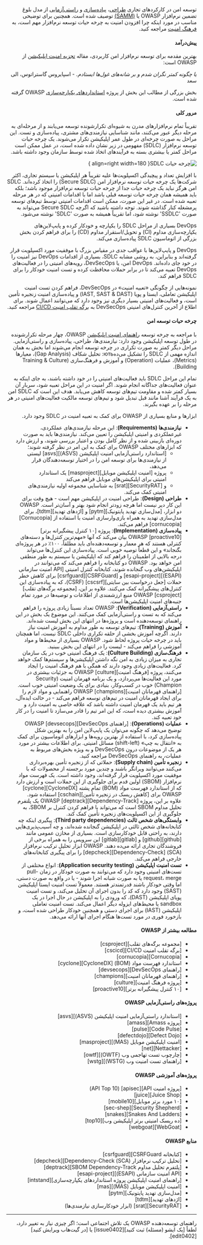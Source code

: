 <div dir="rtl">

توسعه امن در کارکردهای تجاری [طراحی][sammd]، [پیاده‌سازی][sammi] و [راستی‌آزمایی][sammv] از مدل بلوغ تضمین نرم‌افزار OWASP یا [(SAMM)][samm] توصیف شده است.
همچنین برای توضیحی مناسب در مورد اینکه چرا افزودن امنیت به چرخه حیات توسعه نرم‌افزار مهم است، به [فرهنگ امنیت][culturewhy] مراجعه کنید.

<h4 dir="rtl">پیش‌درآمد</h4>

بهترین مقدمه برای توسعه نرم‌افزار امن کاربردی، مقاله [تجزیه امنیت اپلیکیشن][sdlc] از OWASP است:

_یا چگونه کمتر نگران شدم و بر شانه‌های غول‌ها ایستادم._ - اسپایروس گاستراتوس، الی سعد

بخش بزرگی از مطالب این بخش از پروژه [استانداردهای یکپارچه‌سازی][intstand] OWASP گرفته شده است.

<h4 dir="rtl">مرور کلی</h4>

تقریباً تمام نرم‌افزارهای مدرن به شیوه‌ای تکرارشونده توسعه می‌یابند و از مرحله‌ای به مرحله دیگر عبور می‌کنند، مانند شناسایی نیازمندی‌های مشتری، پیاده‌سازی و تست. این مراحل به صورت چرخه‌ای در طول عمر اپلیکیشن تکرار می‌شوند. یک چرخه حیات توسعه نرم‌افزار (SDLC) مفهومی در زیر نشان داده شده است، در عمل ممکن است مراحل کمتر یا بیشتری بسته به فرآیندهای اتخاذ شده توسط سازمان وجود داشته باشد.

![چرخه حیات SDLC](../../assets/images/sdlc_diag.png "چرخه حیات مفهومی SDLC"){ align=right width=180 }

با افزایش تعداد و پیچیدگی اکسپلویت‌ها علیه تقریباً هر اپلیکیشن یا سیستم تجاری، اکثر شرکت‌ها یک چرخه حیات توسعه نرم‌افزار امن (Secure SDLC) را اتخاذ کرده‌اند. SDLC امن هرگز نباید یک چرخه حیات جدا از چرخه حیات توسعه نرم‌افزار موجود باشد؛ بلکه باید همیشه همان چرخه حیات توسعه قبلی باشد اما با اقدامات امنیتی که در هر مرحله تعبیه شده است. در غیر این صورت، ممکن است اقدامات امنیتی توسط تیم‌های توسعه پرمشغله کنار گذاشته شوند. توجه داشته باشید که اگرچه Secure SDLC می‌تواند به صورت 'SSDLC' نوشته شود، اما تقریباً همیشه به صورت 'SDLC' نوشته می‌شود.

DevOps بسیاری از مراحل SDLC را یکپارچه و خودکار کرده و پایپ‌لاین‌های یکپارچه‌سازی مداوم (CI) و تحویل/استقرار مداوم (CD) را برای فراهم کردن بخش بزرگی از اتوماسیون SDLC پیاده‌سازی می‌کند.

DevOps و پایپ‌لاین‌ها با عواقب جدی در مقیاس بزرگ با موفقیت مورد اکسپلویت قرار گرفته‌اند و بنابراین، به روشی مشابه SDLC، بسیاری از اقدامات DevOps نیز امنیت را در خود جای داده‌اند. DevOps امن، یا DevSecOps، رویه‌های امنیتی را در فعالیت‌های DevOps تعبیه می‌کند تا در برابر حملات محافظت کرده و تست امنیت خودکار را برای SDLC فراهم کند.

نمونه‌هایی از چگونگی «تعبیه امنیت» در DevSecOps، فراهم کردن تست امنیت اپلیکیشن تعاملی، ایستا و پویا (IAST, SAST & DAST) و پیاده‌سازی امنیت زنجیره تأمین است، و فعالیت‌های امنیتی بسیار دیگری نیز وجود دارد که می‌توانند اعمال شوند. برای اطلاع از آخرین کنترل‌های امنیتی DevSecOps به [برگه تقلب امنیت CI/CD][cscicd] مراجعه کنید.

<h4 dir="rtl">چرخه حیات توسعه امن</h4>

با مراجعه به چرخه توسعه [راهنمای امنیت اپلیکیشن][intstand] OWASP، چهار مرحله تکرارشونده در طول توسعه اپلیکیشن وجود دارد: نیازمندی‌ها، طراحی، پیاده‌سازی و راستی‌آزمایی. مراحل دیگر کمتر به صورت تکراری در چرخه توسعه انجام می‌شوند اما بخش به همان اندازه مهمی از SDLC را تشکیل می‌دهють: تحلیل شکاف (Gap Analysis)، معیارها (Metrics)، عملیات (Operation) و آموزش و فرهنگ‌سازی (Training & Culture Building).

تمام این مراحل SDLC باید فعالیت‌های امنیتی را در خود داشته باشند، به جای اینکه به عنوان فعالیت‌های جداگانه انجام شوند. اگر امنیت در این مراحل تعبیه شود، سربار آن بسیار کمتر شده و مقاومت تیم‌های توسعه کاهش می‌یابد. هدف این است که SDLC امن به یک فرآیند آشنا مانند قبل تبدیل شود و تیم‌های توسعه مالکیت فعالیت‌های امنیتی در هر مرحله را بر عهده بگیرند.

ابزارها و منابع بسیاری از OWASP برای کمک به تعبیه امنیت در SDLC وجود دارد.

<ul>
<li dir="rtl"><strong>نیازمندی‌ها (Requirements)</strong>: این مرحله نیازمندی‌های عملکردی، غیرعملکردی و امنیتی اپلیکیشن را تعیین می‌کند. نیازمندی‌ها باید به صورت دوره‌ای بازبینی شده و از نظر کامل بودن و اعتبار بررسی شوند، و ارزش دارد که ابزارهای مختلف OWASP برای کمک به این امر در نظر گرفته شوند؛
    <ul>
    <li dir="rtl"> [استاندارد راستی‌آزمایی امنیت اپلیکیشن (ASVS)][asvs] لیستی از نیازمندی‌ها برای توسعه امن را در اختیار توسعه‌دهندگان قرار می‌دهد،</li>
    <li dir="rtl">پروژه [امنیت اپلیکیشن موبایل][masproject] یک استاندارد امنیتی برای اپلیکیشن‌های موبایل فراهم می‌کند</li>
    <li dir="rtl">و [SecurityRAT][srat] به شناسایی مجموعه اولیه نیازمندی‌های امنیتی کمک می‌کند.</li>
    </ul>
</li>
<li dir="rtl"><strong>طراحی (Design)</strong>: طراحی امنیت در اپلیکیشن مهم است - هیچ وقت برای این کار دیر نیست اما هرچه زودتر انجام شود بهتر و آسان‌تر است. OWASP دو ابزار، [مدل‌سازی تهدید پایتونیک][pytm] و [اژدهای تهدید][tdtm]، برای مدل‌سازی تهدید به همراه بازی‌وارسازی امنیت با استفاده از [Cornucopia][cornucopia] فراهم می‌کند.</li>
<li dir="rtl"><strong>پیاده‌سازی (Implementation)</strong>: پروژه [۱۰ کنترل پیشگیرانه برتر][proactive10] OWASP بیان می‌کند که آنها «مهم‌ترین کنترل‌ها و دسته‌های کنترلی هستند که هر معمار و توسعه‌دهنده‌ای باید مطلقاً، ۱۰۰٪ در هر پروژه‌ای بگنجاند» و این قطعاً توصیه خوبی است. پیاده‌سازی این کنترل‌ها می‌تواند درجه بالایی از اطمینان را فراهم کند که اپلیکیشن یا سیستم به طور منطقی امن خواهد بود. OWASP دو کتابخانه را فراهم می‌کند که می‌توانند در اپلیکیشن‌های وب گنجانده شوند، کتابخانه کنترل امنیتی [API امنیت سازمانی (ESAPI)][esapi-project] و [CSRFGuard][csrfguard] برای کاهش خطر حملات [جعل درخواست بین سایتی][cscsrf] (CSRF)، که به پیاده‌سازی این کنترل‌های پیشگیرانه کمک می‌کنند. علاوه بر این، [مجموعه برگه‌های تقلب][csproject] OWASP منبع ارزشمندی از اطلاعات و توصیه‌ها در مورد تمام جنبه‌های امنیت اپلیکیشن‌ها است.</li>
<li dir="rtl"><strong>راستی‌آزمایی (Verification)</strong>: OWASP تعداد نسبتاً زیادی پروژه را فراهم می‌کند که به تست و راستی‌آزمایی کمک می‌کنند. این موضوع یک بخش در این راهنمای توسعه‌دهنده است و پروژه‌ها در انتهای این بخش لیست شده‌اند.</li>
<li dir="rtl"><strong>آموزش (Training)</strong>: تیم‌های توسعه به طور مداوم به آموزش امنیت نیاز دارند. اگرچه آموزش بخشی از حلقه تکراری داخلی SDLC نیست، اما همچنان باید در چرخه حیات پروژه لحاظ شود. OWASP بسیاری از محیط‌ها و مواد آموزشی را فراهم می‌کند - لیست را در انتهای این بخش ببینید.</li>
<li dir="rtl"><strong>فرهنگ‌سازی (Culture Building)</strong>: یک فرهنگ امنیتی خوب در یک سازمان تجاری به میزان زیادی به امن نگه داشتن اپلیکیشن‌ها و سیستم‌ها کمک خواهد کرد. فعالیت‌های زیادی وجود دارند که همگی با هم فرهنگ امنیت را ایجاد می‌کنند، پروژه [فرهنگ امنیت][culture] OWASP به جزئیات بیشتری در مورد این فعالیت‌ها می‌پردازد، و یک برنامه قهرمان امنیت (Security Champion) خوب در کسب‌وکار، بنیادی برای یک وضعیت امنیتی خوب است. [راهنمای قهرمانان امنیت][champions] OWASP راهنمایی و مواد لازم را برای ایجاد قهرمانان امنیت در تیم‌های توسعه فراهم می‌کند - در حالت ایده‌آل، هر تیم باید یک قهرمان امنیت داشته باشد که علاقه خاصی به امنیت دارد و آموزش بیشتری دیده است، که این امر تیم را قادر می‌سازد تا امنیت را در کار خود تعبیه کند.</li>
<li dir="rtl"><strong>عملیات (Operations)</strong>: [راهنمای DevSecOps][devsecops] OWASP توضیح می‌دهد که چگونه می‌توان یک پایپ‌لاین امن را به بهترین شکل پیاده‌سازی کرد، با استفاده از بهترین رویه‌ها و ابزارهای اتوماسیون برای کمک به «انتقال به چپ» (shift-left) مسائل امنیتی. برای اطلاعات بیشتر در مورد هر یک از موضوعات درون DevSecOps و به ویژه بخش‌های مربوط به عملیات، به راهنمای DevSecOps مراجعه کنید.</li>
<li dir="rtl"><strong>زنجیره تأمین (Supply chain)</strong>: حملاتی که از زنجیره تأمین بهره‌برداری می‌کنند می‌توانند ویرانگر باشند و چندین مورد برجسته از محصولات که با موفقیت مورد اکسپلویت قرار گرفته‌اند، وجود داشته است. یک فهرست مواد نرم‌افزار (SBOM) اولین قدم برای جلوگیری از این حملات است و ارزش دارد که از استاندارد فهرست مواد (BOM) تمام پشته [CycloneDX][cyclone] OWASP برای [کاهش ریسک در زنجیره تأمین][cschain] استفاده شود. علاوه بر این، پروژه [Dependency-Track][deptrack] OWASP یک پلتفرم تحلیل مداوم SBOM است که می‌تواند با فراهم کردن کنترل بر SBOM، به جلوگیری از این اکسپلویت‌های زنجیره تأمین کمک کند.</li>
<li dir="rtl"><strong>وابستگی‌های شخص ثالث (Third party dependencies)</strong>: پیگیری اینکه چه کتابخانه‌های شخص ثالثی در اپلیکیشن گنجانده شده‌اند، و چه آسیب‌پذیری‌هایی دارند، به راحتی قابل خودکارسازی است. بسیاری از مخازن عمومی مانند [github][github] و [gitlab][gitlab] این سرویس را به همراه برخی از فروشندگان تجاری ارائه می‌ده دهند. OWASP ابزار تحلیل ترکیب نرم‌افزار (SCA) [Dependency-Check][depcheck] را برای پیگیری کتابخانه‌های خارجی فراهم می‌کند.</li>
<li dir="rtl"><strong>تست امنیت اپلیکیشن (Application security testing)</strong>: انواع مختلفی از تست‌های امنیتی وجود دارد که می‌توانند به صورت خودکار در زمان pull-request، merge یا به صورت شبانه اجرا شوند - یا در واقع به صورت دستی، اما وقتی خودکار باشند قدرتمندتر هستند. معمولاً تست امنیت ایستا اپلیکیشن (SAST) وجود دارد که کد را بدون اجرای آن تحلیل می‌کند، و تست امنیت پویای اپلیکیشن (DAST)، که ورودی را به اپلیکیشن در حال اجرا در یک sandbox یا محیط‌های ایزوله دیگر اعمال می‌کند. تست امنیت تعاملی اپلیکیشن (IAST) برای اجرای دستی و همچنین خودکار طراحی شده است، و بازخورد فوری در مورد تست‌ها هنگام اجرای آنها ارائه می‌دهد.</li>
</ul>

<h4 dir="rtl">مطالعه بیشتر از OWASP</h4>

<ul>
<li dir="rtl">[مجموعه برگه‌های تقلب][csproject]</li>
<li dir="rtl">[برگه تقلب امنیت CI/CD][cscicd]</li>
<li dir="rtl">[Cornucopia][cornucopia]</li>
<li dir="rtl">استاندارد فهرست مواد (BOM) [CycloneDX][cyclone]</li>
<li dir="rtl">[راهنمای DevSecOps][devsecops]</li>
<li dir="rtl">[راهنمای قهرمانان امنیت][champions]</li>
<li dir="rtl">[پروژه فرهنگ امنیت][culture]</li>
<li dir="rtl">[۱۰ کنترل پیشگیرانه برتر][proactive10]</li>
</ul>

<h4 dir="rtl">پروژه‌های راستی‌آزمایی OWASP</h4>

<ul>
<li dir="rtl">[استاندارد راستی‌آزمایی امنیت اپلیکیشن (ASVS)][asvs]</li>
<li dir="rtl">[پروژه Amass][amass]</li>
<li dir="rtl">[Code Pulse][pulse]</li>
<li dir="rtl">[Defect Dojo][defectdojo]</li>
<li dir="rtl">[امنیت اپلیکیشن موبایل (MAS)][masproject]</li>
<li dir="rtl">[Nettacker][net]</li>
<li dir="rtl">[چارچوب تست تهاجمی وب (OWTF)][owtf]</li>
<li dir="rtl">[راهنمای تست امنیت وب (WSTG)][wstg]</li>
</ul>

<h4 dir="rtl">پروژه‌های آموزشی OWASP</h4>

<ul>
<li dir="rtl">[پروژه امنیت API][apisec] (API Top 10)</li>
<li dir="rtl">[Juice Shop][juice]</li>
<li dir="rtl">[۱۰ مورد برتر موبایل][mobile10]</li>
<li dir="rtl">[Security Shepherd][sec-shep]</li>
<li dir="rtl">[Snakes And Ladders][snakes]</li>
<li dir="rtl">[ده ریسک امنیتی برتر اپلیکیشن وب][top10]</li>
<li dir="rtl">[WebGoat][webgoat]</li>
</ul>

<h4 dir="rtl">منابع OWASP</h4>

<ul>
<li dir="rtl">[کتابخانه CSRFGuard][csrfguard]</li>
<li dir="rtl">[تحلیل ترکیب نرم‌افزار (SCA) Dependency-Check][depcheck]</li>
<li dir="rtl">[پلتفرم تحلیل مداوم SBOM Dependency-Track][deptrack]</li>
<li dir="rtl">[API امنیت سازمانی (ESAPI)][esapi-project]</li>
<li dir="rtl">[راهنمای امنیت اپلیکیشن پروژه استانداردهای یکپارچه‌سازی][intstand]</li>
<li dir="rtl">[امنیت اپلیکیشن موبایل (MAS)][mas]</li>
<li dir="rtl">[مدل‌سازی تهدید پایتونیک][pytm]</li>
<li dir="rtl">[اژدهای تهدید][tdtm]</li>
<li dir="rtl">[SecurityRAT][srat] (ابزار خودکارسازی نیازمندی‌ها)</li>
</ul>

----

<p dir="rtl">راهنمای توسعه‌دهنده OWASP یک تلاش اجتماعی است؛ اگر چیزی نیاز به تغییر دارد، لطفاً [یک ایشو (مسئله) ثبت کنید][issue0402] یا [در گیت‌هاب ویرایش کنید][edit0402].</p>

</div>

[amass]: https://owasp.org/www-project-amass/
[apisec]: https://owasp.org/API-Security
[asvs]: https://owasp.org/www-project-application-security-verification-standard/
[champions]: https://owasp.org/www-project-security-champions-guidebook/
[cscicd]: https://cheatsheetseries.owasp.org/cheatsheets/CI_CD_Security_Cheat_Sheet
[cornucopia]: https://owasp.org/www-project-cornucopia/
[cschain]: https://cheatsheetseries.owasp.org/cheatsheets/Software_Supply_Chain_Security_Cheat_Sheet
[cscsrf]: https://cheatsheetseries.owasp.org/cheatsheets/Cross-Site_Request_Forgery_Prevention_Cheat_Sheet
[csproject]: https://owasp.org/www-project-cheat-sheets/
[csrfguard]: https://owasp.org/www-project-csrfguard/
[culture]: https://owasp.org/www-project-security-culture/
[culturewhy]: https://owasp.org/www-project-security-culture/stable/2-Why_Add_Security_In_Development_Teams/
[cyclone]: https://owasp.org/www-project-cyclonedx/
[depcheck]: https://owasp.org/www-project-dependency-check/
[deptrack]: https://dependencytrack.org/
[devsecops]: https://owasp.org/www-project-devsecops-guideline/
[defectdojo]: https://www.defectdojo.org/
[edit0402]: https://github.com/OWASP/DevGuide/blob/main/docs/en/02-foundations/02-secure-development.md
[esapi-project]: https://owasp.org/www-project-enterprise-security-api/
[github]: https://github.com/
[gitlab]: https://about.gitlab.com/
[issue0402]: https://github.com/OWASP/DevGuide/issues/new?labels=enhancement&template=request.md&title=Update:%2002-foundations/02-secure-development
[juice]: https://owasp.org/www-project-juice-shop/
[mas]: https://mas.owasp.org/
[masproject]: https://owasp.org/www-project-mobile-app-security/
[mobile10]: https://owasp.org/www-project-mobile-top-10/
[net]: https://owasp.org/www-project-nettacker/
[owtf]: https://owasp.org/www-project-owtf/
[proactive10]: https://owasp.org/www-project-proactive-controls/
[pulse]: https://owasp.org/www-project-code-pulse/
[pytm]: https://owasp.org/www-project-pytm/
[samm]: https://owaspsamm.org/about/
[sammd]: https://owaspsamm.org/model/design/
[sammi]: https://owaspsamm.org/model/implementation/
[sammv]: https://owaspsamm.org/model/verification/
[sdlc]: https://owasp.org/www-project-integration-standards/writeups/owasp_in_sdlc/
[sec-shep]: https://owasp.org/www-project-security-shepherd/
[snakes]: https://owasp.org/www-project-snakes-and-ladders/
[srat]: https://owasp.org/www-project-securityrat/
[tdtm]: https://owasp.org/www-project-threat-dragon/
[top10]: https://owasp.org/Top10/
[intstand]: https://owasp.org/www-project-integration-standards/
[webgoat]: https://owasp.org/www-project-webgoat/
[wstg]: https://owasp.org/www-project-web-security-testing-guide/
